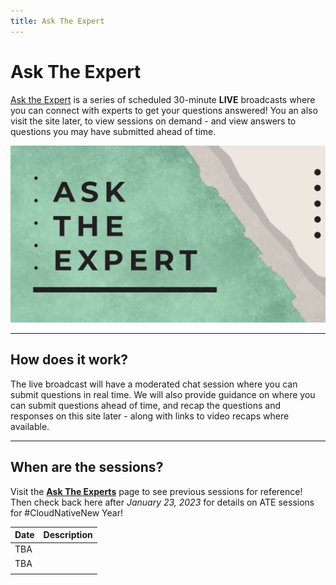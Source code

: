 ```yaml
---
title: Ask The Expert
---
```


# Ask The Expert

[Ask the Expert](https://docs.microsoft.com/shows/Ask-the-Expert/?WT.mc_id=javascript-74010-ninarasi) is a series of scheduled 30-minute **LIVE** broadcasts where you can connect with experts to get your questions answered! You an also visit the site later, to view sessions on demand - and view answers to questions you may have submitted ahead of time.

![](../../../static/img/banners/serverless-ate.png)

---

## How does it work?

The live broadcast will have a moderated chat session where you can submit questions in real time. We will also provide guidance on where you can submit questions ahead of time, and recap the questions and responses on this site later - along with links to video recaps where available.

---

## When are the sessions?

Visit the [**Ask The Experts**](https://learn.microsoft.com/events/learn-events/Ask-the-expert/) page to see previous sessions for reference! Then check back here after _January 23, 2023_ for details on ATE sessions for #CloudNativeNew Year!

| Date | Description | 
|:---|:---|
| TBA | |
| TBA | |
|  | |